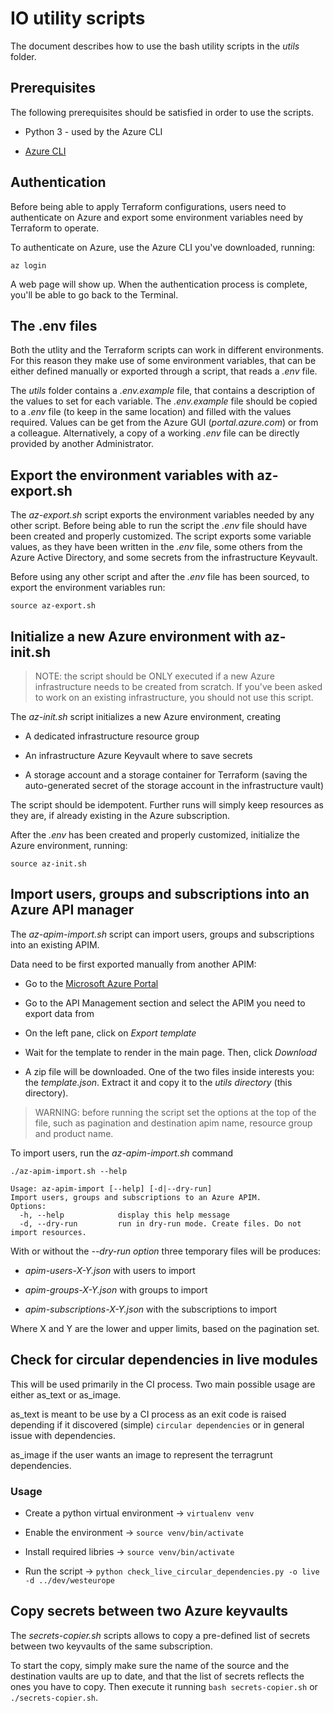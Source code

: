 # IO utility scripts

The document describes how to use the bash utility scripts in the *utils* folder.

## Prerequisites

The following prerequisites should be satisfied in order to use the scripts.

* Python 3 - used by the Azure CLI

* [Azure CLI](https://docs.microsoft.com/it-it/cli/azure/install-azure-cli?view=azure-cli-latest)

## Authentication

Before being able to apply Terraform configurations, users need to authenticate on Azure and export some environment variables need by Terraform to operate.

To authenticate on Azure, use the Azure CLI you've downloaded, running:

```shell
az login
```

A web page will show up. When the authentication process is complete, you'll be able to go back to the Terminal.

## The .env files

Both the utlity and the Terraform scripts can work in different environments. For this reason they make use of some environment variables, that can be either defined manually or exported through a script, that reads a *.env* file.

The *utils* folder contains a *.env.example* file, that contains a description of the values to set for each variable. The *.env.example* file should be copied to a *.env* file (to keep in the same location) and filled with the values required. Values can be get from the Azure GUI (*portal.azure.com*) or from a colleague. Alternatively, a copy of a working *.env* file can be directly provided by another Administrator.

## Export the environment variables with az-export.sh

The *az-export.sh* script exports the environment variables needed by any other script. Before being able to run the script the *.env* file should have been created and properly customized.
The script exports some variable values, as they have been written in the *.env* file, some others from the Azure Active Directory, and some secrets from the infrastructure Keyvault.

Before using any other script and after the *.env* file has been sourced, to export the environment variables run:

```shell
source az-export.sh
```

## Initialize a new Azure environment with az-init.sh

>NOTE: the script should be ONLY executed if a new Azure infrastructure needs to be created from scratch. If you've been asked to work on an existing infrastructure, you should not use this script.

The *az-init.sh* script initializes a new Azure environment, creating

* A dedicated infrastructure resource group

* An infrastructure Azure Keyvault where to save secrets

* A storage account and a storage container for Terraform (saving the auto-generated secret of the storage account in the infrastructure vault)

The script should be idempotent. Further runs will simply keep resources as they are, if already existing in the Azure subscription.

After the *.env* has been created and properly customized, initialize the Azure environment, running:

```shell
source az-init.sh
```

## Import users, groups and subscriptions into an Azure API manager

The *az-apim-import.sh* script can import users, groups and subscriptions into an existing APIM.

Data need to be first exported manually from another APIM:

* Go to the [Microsoft Azure Portal](https://portal.azure.com)

* Go to the API Management section and select the APIM you need to export data from

* On the left pane, click on *Export template*

* Wait for the template to render in the main page. Then, click *Download*

* A zip file will be downloaded. One of the two files inside interests you: the *template.json*. Extract it and copy it to the *utils directory* (this directory).

>WARNING: before running the script set the options at the top of the file, such as pagination and destination apim name, resource group and product name.

To import users, run the *az-apim-import.sh* command

```shell
./az-apim-import.sh --help

Usage: az-apim-import [--help] [-d|--dry-run]
Import users, groups and subscriptions to an Azure APIM.
Options:
  -h, --help            display this help message
  -d, --dry-run         run in dry-run mode. Create files. Do not import resources.
```

With or without the *--dry-run option* three temporary files will be produces:

* *apim-users-X-Y.json* with users to import

* *apim-groups-X-Y.json* with groups to import

* *apim-subscriptions-X-Y.json* with the subscriptions to import

Where X and Y are the lower and upper limits, based on the pagination set.

## Check for circular dependencies in live modules

This will be used primarily in the CI process. Two main possible usage are either as_text or as_image.

as_text is meant to be use by a CI process as an exit code is raised depending if it discovered (simple) `circular dependencies` or in general issue with dependencies.

as_image if the user wants an image to represent the terragrunt dependencies.

### Usage

* Create a python virtual environment -> `virtualenv venv`

* Enable the environment -> `source venv/bin/activate`

* Install required libries -> `source venv/bin/activate`

* Run the script -> `python check_live_circular_dependencies.py -o live -d ../dev/westeurope`

## Copy secrets between two Azure keyvaults

The *secrets-copier.sh* scripts allows to copy a pre-defined list of secrets between two keyvaults of the same subscription.

To start the copy, simply make sure the name of the source and the destination vaults are up to date, and that the list of secrets reflects the ones you have to copy. Then execute it running `bash secrets-copier.sh` or `./secrets-copier.sh`.
